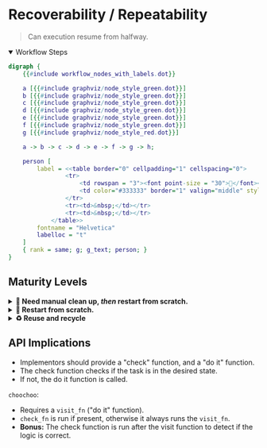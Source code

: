 # Recoverability / Repeatability

> Can execution resume from halfway.

<details open>
<summary>Workflow Steps</summary>

```dot process Recoverability
digraph {
    {{#include workflow_nodes_with_labels.dot}}

    a [{{#include graphviz/node_style_green.dot}}]
    b [{{#include graphviz/node_style_green.dot}}]
    c [{{#include graphviz/node_style_green.dot}}]
    d [{{#include graphviz/node_style_green.dot}}]
    e [{{#include graphviz/node_style_green.dot}}]
    f [{{#include graphviz/node_style_green.dot}}]
    g [{{#include graphviz/node_style_red.dot}}]

    a -> b -> c -> d -> e -> f -> g -> h;

    person [
        label = <<table border="0" cellpadding="1" cellspacing="0">
                <tr>
                    <td rowspan = "3"><font point-size = "30">🧑</font></td>
                    <td color="#333333" border="1" valign="middle" style="rounded"><i> <font point-size = "13">O</font><font point-size = "11">OPS </font></i></td>
                </tr>
                <tr><td>&nbsp;</td></tr>
                <tr><td>&nbsp;</td></tr>
            </table>>
        fontname = "Helvetica"
        labelloc = "t"
    ]
    { rank = same; g; g_text; person; }
}
```

</details>

## Maturity Levels

<details>
<summary><b>🧹 Need manual clean up, <i>then</i> restart from scratch.</b></summary>
<div style="margin-left: 18px;">

Usually takes effort to:

* Find out what needs cleaning up.
* Figure out how to clean up, and do it.

This will happen again.

</div>
</details>

<details>
<summary><b>🔁 Restart from scratch.</b></summary>
<div style="margin-left: 18px;">

Tooling can automatically clean up for you.

Maybe you want to keep the failing environment around for investigation.

</div>
</details>

<details>
<summary><b>♻️ Reuse and recycle</b></summary>
<div style="margin-left: 18px;">

```dot process Recoverability
digraph {
    {{#include workflow_nodes_with_labels.dot}}

    g [{{#include graphviz/node_style_green.dot}}]

    a -> b -> c -> d -> e -> f -> g -> h;

    person [
        label = <<table border="0" cellpadding="1" cellspacing="0">
                <tr>
                    <td rowspan = "3"><font point-size = "30">🧑</font></td>
                    <td color="#333333" border="1" valign="middle" style="rounded"><i> <font point-size = "13">Y</font><font point-size = "11">AY </font></i></td>
                </tr>
                <tr><td>&nbsp;</td></tr>
                <tr><td>&nbsp;</td></tr>
            </table>>
        fontname = "Helvetica"
        labelloc = "t"
    ]
    { rank = same; g; g_text; person; }
}
```

* If it's already done, we won't do it again.
* Replace / update existing resources.
* Dependency updates must be propagated.

    - Re-download file if it changed.
    - Restart the web application if configuration changed.

This means if we fail at 90% / 2 hours into the process, we can restart at that point without waiting another 2 hours.

</div>
</details>

## API Implications

* Implementors should provide a "check" function, and a "do it" function.
* The check function checks if the task is in the desired state.
* If not, the do it function is called.

`choochoo`:

* Requires a `visit_fn` ("do it" function).
* `check_fn` is run if present, otherwise it always runs the `visit_fn`.
* **Bonus:** The check function is run after the visit function to detect if the logic is correct.
